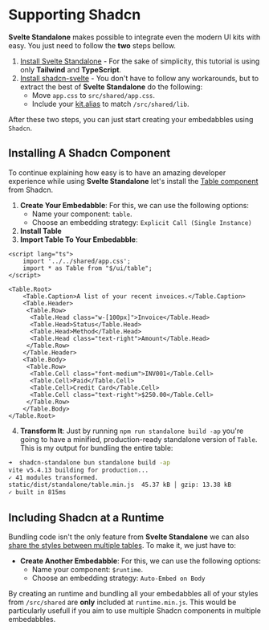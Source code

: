 # Supporting Shadcn

**Svelte Standalone** makes possible to integrate even the modern UI kits with easy. You just need to follow the **two** steps bellow.

1. [Install Svelte Standalone](/install) - For the sake of simplicity, this tutorial is using only **Tailwind** and **TypeScript**.
2. [Install shadcn-svelte](https://www.shadcn-svelte.com/docs/installation/sveltekit) - You don't have to follow any workarounds, but to extract the best of **Svelte Standalone** do the following:
   - Move `app.css` to `src/shared/app.css`.
   - Include your [kit.alias](https://svelte.dev/docs/kit/configuration#alias) to match `/src/shared/lib`.

After these two steps, you can just start creating your embedabbles using `Shadcn`.

## Installing A Shadcn Component

To continue explaining how easy is to have an amazing developer experience while using **Svelte Standalone** let's install the [Table component](https://www.shadcn-svelte.com/docs/components/table) from Shadcn.

1. **Create Your Embedabble**: For this, we can use the following options:
   - Name your component: `table`.
   - Choose an embedding strategy: `Explicit Call (Single Instance)`
2. **Install Table**
3. **Import Table To Your Embedabble**:

```svelte
<script lang="ts">
    import '../../shared/app.css';
    import * as Table from "$/ui/table";
</script>

<Table.Root>
    <Table.Caption>A list of your recent invoices.</Table.Caption>
    <Table.Header>
     <Table.Row>
      <Table.Head class="w-[100px]">Invoice</Table.Head>
      <Table.Head>Status</Table.Head>
      <Table.Head>Method</Table.Head>
      <Table.Head class="text-right">Amount</Table.Head>
     </Table.Row>
    </Table.Header>
    <Table.Body>
     <Table.Row>
      <Table.Cell class="font-medium">INV001</Table.Cell>
      <Table.Cell>Paid</Table.Cell>
      <Table.Cell>Credit Card</Table.Cell>
      <Table.Cell class="text-right">$250.00</Table.Cell>
     </Table.Row>
    </Table.Body>
</Table.Root>
```

4. **Transform It**: Just by running `npm run standalone build -ap` you're going to have a minified, production-ready standalone version of `Table`. This is my output for bundling the entire table:

```bash
➜  shadcn-standalone bun standalone build -ap
vite v5.4.13 building for production...
✓ 41 modules transformed.
static/dist/standalone/table.min.js  45.37 kB │ gzip: 13.38 kB
✓ built in 815ms
```

## **Including Shadcn at a Runtime**

Bundling code isn't the only feature from **Svelte Standalone** we can also [share the styles between multiple tables](/shared). To make it, we just have to:

- **Create Another Embedabble**: For this, we can use the following options:
  - Name your component: `$runtime`.
  - Choose an embedding strategy: `Auto-Embed on Body`

By creating an runtime and bundling all your embedabbles all of your styles from `/src/shared` are **only** included at `runtime.min.js`. This would be particularly usefull if you aim to use multiple Shadcn components in multiple embedabbles.
